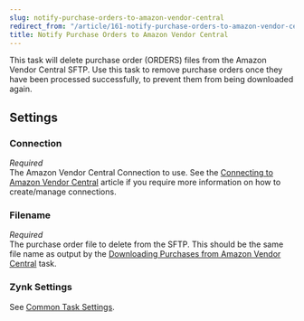 ```yaml
---
slug: notify-purchase-orders-to-amazon-vendor-central
redirect_from: "/article/161-notify-purchase-orders-to-amazon-vendor-central"
title: Notify Purchase Orders to Amazon Vendor Central
---
```

This task will delete purchase order (ORDERS) files from the Amazon Vendor Central SFTP. Use this task to remove purchase orders once they have been processed successfully, to prevent them from being downloaded again.

## Settings
### Connection
_Required_  
The Amazon Vendor Central Connection to use. See the [Connecting to Amazon Vendor Central](connecting-to-amazon-vendor-central) article if you require more information on how to create/manage connections.

### Filename
_Required_  
The purchase order file to delete from the SFTP. This should be the same file name as output by the [Downloading Purchases from Amazon Vendor Central](downloading-purchases-from-amazon-vendor-central) task.

### Zynk Settings
See [Common Task Settings](common-task-settings).